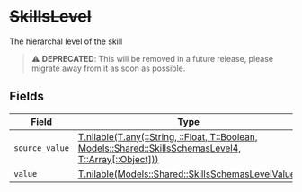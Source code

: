# ~~SkillsLevel~~

The hierarchal level of the skill

> :warning: **DEPRECATED**: This will be removed in a future release, please migrate away from it as soon as possible.


## Fields

| Field                                                                                                                                                            | Type                                                                                                                                                             | Required                                                                                                                                                         | Description                                                                                                                                                      |
| ---------------------------------------------------------------------------------------------------------------------------------------------------------------- | ---------------------------------------------------------------------------------------------------------------------------------------------------------------- | ---------------------------------------------------------------------------------------------------------------------------------------------------------------- | ---------------------------------------------------------------------------------------------------------------------------------------------------------------- |
| `source_value`                                                                                                                                                   | [T.nilable(T.any(::String, ::Float, T::Boolean, Models::Shared::SkillsSchemasLevel4, T::Array[::Object]))](../../models/shared/skillsschemaslevelsourcevalue.md) | :heavy_minus_sign:                                                                                                                                               | N/A                                                                                                                                                              |
| `value`                                                                                                                                                          | [T.nilable(Models::Shared::SkillsSchemasLevelValue)](../../models/shared/skillsschemaslevelvalue.md)                                                             | :heavy_minus_sign:                                                                                                                                               | N/A                                                                                                                                                              |